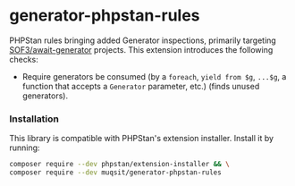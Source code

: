 # generator-phpstan-rules
PHPStan rules bringing added Generator inspections, primarily targeting [SOF3/await-generator](https://github.com/SOF3/await-generator) projects.
This extension introduces the following checks:
- Require generators be consumed (by a `foreach`, `yield from $g`, `...$g`, a function that accepts a `Generator` parameter, etc.) (finds unused generators).

### Installation
This library is compatible with PHPStan's extension installer. Install it by running:
```sh
composer require --dev phpstan/extension-installer && \
composer require --dev muqsit/generator-phpstan-rules
```